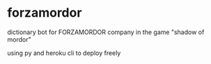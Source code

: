 # forzamordor

dictionary bot for FORZAMORDOR company in the game "shadow of mordor"

using py  and heroku cli to deploy freely
